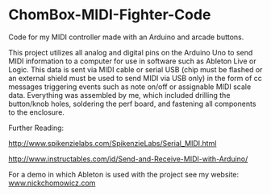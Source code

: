 # ChomBox-MIDI-Fighter-Code
Code for my MIDI controller made with an Arduino and arcade buttons.

This project utilizes all analog and digital pins on the Arduino Uno to send MIDI information to a computer for use in software such as Ableton Live or Logic. This data is sent via MIDI cable or serial USB (chip must be flashed or an external shield must be used to send MIDI via USB only) in the form of cc messages triggering events such as note on/off or assignable MIDI scale data. Everything was assembled by me, which included drilling the button/knob holes, soldering the perf board, and fastening all components to the enclosure.   


Further Reading:

http://www.spikenzielabs.com/SpikenzieLabs/Serial_MIDI.html

http://www.instructables.com/id/Send-and-Receive-MIDI-with-Arduino/


For a demo in which Ableton is used with the project see my website: www.nickchomowicz.com
